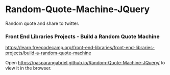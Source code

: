 # Random-Quote-Machine-JQuery

Random quote and share to twitter.

### Front End Libraries Projects - Build a Random Quote Machine
https://learn.freecodecamp.org/front-end-libraries/front-end-libraries-projects/build-a-random-quote-machine

Open https://pasparangabriel.github.io/Random-Quote-Machine-JQuery/ to view it in the browser.
